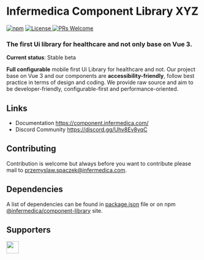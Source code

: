 # Infermedica Component Library XYZ
<a href="https://www.npmjs.com/package/@infermedica/component-library" target="_blank"><img alt="npm" src="https://img.shields.io/npm/v/@infermedica/component-library"/></a>
<a href="https://github.com/infermedica/component-library">
  <img alt="License" src="https://img.shields.io/github/license/infermedica/component-library" />
</a>
<a href="https://github.com/infermedica/component-library/pulls">
  <img alt="PRs Welcome" src="https://img.shields.io/badge/PRs-welcome-brightgreen.svg" />
</a>
### The first Ui library for healthcare and not only base on Vue 3.

**Current status**: Stable beta

**Full configurable** mobile first Ui Library for healthcare and not. Our project base on Vue 3 and our components are **accessibility-friendly**,
follow best practice in terms of design and coding. We provide raw source and aim to be developer-friendly, configurable-first and performance-oriented.

## Links
- Documentation https://component.infermedica.com/
- Discord Community https://discord.gg/Uhv8Ev8yqC


## Contributing
Contribution is welcome but always before you want to contribute please mail to <a href="maito:przemyslaw.spaczek@infermedica.com?subject=Component Library Contribute">przemyslaw.spaczek@infermedica.com</a>.

## Dependencies
A list of dependencies can be found in [package.json](https://github.com/infermedica/component-library/blob/master/package.json) file or on npm [@infermedica/component-library](https://www.npmjs.com/package/@infermedica/component-library) site.

## Supporters
<a href="https://infermedica.com/">
  <img src="./public/logo.svg" height="32px"/>
</a>
